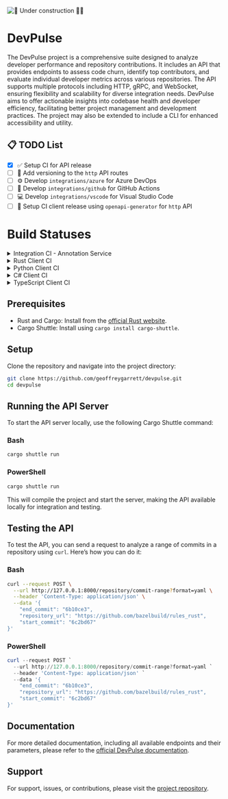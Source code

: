 ![🚧 Under construction 👷‍♂️](https://i.imgur.com/LEP2R3N.png)

# DevPulse

The DevPulse project is a comprehensive suite designed to analyze developer performance and repository contributions. It
includes an API that provides endpoints to assess code churn, identify top contributors, and evaluate individual
developer metrics across various repositories. The API supports multiple protocols including HTTP, gRPC, and WebSocket,
ensuring flexibility and scalability for diverse integration needs. DevPulse aims to offer actionable insights into
codebase health and developer efficiency, facilitating better project management and development practices. The project
may also be extended to include a CLI for enhanced accessibility and utility.

## 📋 TODO List

- [x] ✅ Setup CI for API release
- [ ] 🔄 Add versioning to the `http` API routes
- [ ] ⚙️ Develop `integrations/azure` for Azure DevOps
- [ ] 🐙 Develop `integrations/github` for GitHub Actions
- [ ] 💻 Develop `integrations/vscode` for Visual Studio Code
- [ ] 🚀 Setup CI client release using `openapi-generator` for `http` API

# Build Statuses

<details>
<summary>Integration CI - Annotation Service</summary>

| Branch    | Status                                                                                                                           | Details                                                                                                           |
|-----------|----------------------------------------------------------------------------------------------------------------------------------|-------------------------------------------------------------------------------------------------------------------|
| `main`    | ![Build Status](https://dev.azure.com/geoffreygarrett/devpulse/_apis/build/status%2Fgeoffreygarrett.devpulse?branchName=main)    | [View Build Logs](https://dev.azure.com/geoffreygarrett/devpulse/_build/latest?definitionId=3&branchName=main)    |
| `develop` | ![Build Status](https://dev.azure.com/geoffreygarrett/devpulse/_apis/build/status%2Fgeoffreygarrett.devpulse?branchName=develop) | [View Build Logs](https://dev.azure.com/geoffreygarrett/devpulse/_build/latest?definitionId=3&branchName=develop) |

</details>

<details>
<summary>Rust Client CI</summary>

| Branch    | Status                                                                                                                 | Details                                                                                                                 |
|-----------|------------------------------------------------------------------------------------------------------------------------|-------------------------------------------------------------------------------------------------------------------------|
| `main`    | ![Rust Status](https://github.com/geoffreygarrett/devpulse/actions/workflows/rust-client.yml/badge.svg?branch=main)    | [View Build Logs](https://github.com/geoffreygarrett/devpulse/actions/workflows/rust-client.yml?query=branch%3Amain)    |
| `develop` | ![Rust Status](https://github.com/geoffreygarrett/devpulse/actions/workflows/rust-client.yml/badge.svg?branch=develop) | [View Build Logs](https://github.com/geoffreygarrett/devpulse/actions/workflows/rust-client.yml?query=branch%3Adevelop) |

</details>

<details>
<summary>Python Client CI</summary>

| Branch    | Status                                                                                                                     | Details                                                                                                                   |
|-----------|----------------------------------------------------------------------------------------------------------------------------|---------------------------------------------------------------------------------------------------------------------------|
| `main`    | ![Python Status](https://github.com/geoffreygarrett/devpulse/actions/workflows/python-client.yml/badge.svg?branch=main)    | [View Build Logs](https://github.com/geoffreygarrett/devpulse/actions/workflows/python-client.yml?query=branch%3Amain)    |
| `develop` | ![Python Status](https://github.com/geoffreygarrett/devpulse/actions/workflows/python-client.yml/badge.svg?branch=develop) | [View Build Logs](https://github.com/geoffreygarrett/devpulse/actions/workflows/python-client.yml?query=branch%3Adevelop) |

</details>

<details>
<summary>C# Client CI</summary>

| Branch    | Status                                                                                                                 | Details                                                                                                                   |
|-----------|------------------------------------------------------------------------------------------------------------------------|---------------------------------------------------------------------------------------------------------------------------|
| `main`    | ![C# Status](https://github.com/geoffreygarrett/devpulse/actions/workflows/csharp-client.yml/badge.svg?branch=main)    | [View Build Logs](https://github.com/geoffreygarrett/devpulse/actions/workflows/csharp-client.yml?query=branch%3Amain)    |
| `develop` | ![C# Status](https://github.com/geoffreygarrett/devpulse/actions/workflows/csharp-client.yml/badge.svg?branch=develop) | [View Build Logs](https://github.com/geoffreygarrett/devpulse/actions/workflows/csharp-client.yml?query=branch%3Adevelop) |

</details>

<details>
<summary>TypeScript Client CI</summary>

| Branch    | Status                                                                                                                             | Details                                                                                                                       |
|-----------|------------------------------------------------------------------------------------------------------------------------------------|-------------------------------------------------------------------------------------------------------------------------------|
| `main`    | ![TypeScript Status](https://github.com/geoffreygarrett/devpulse/actions/workflows/typescript-client.yml/badge.svg?branch=main)    | [View Build Logs](https://github.com/geoffreygarrett/devpulse/actions/workflows/typescript-client.yml?query=branch%3Amain)    |
| `develop` | ![TypeScript Status](https://github.com/geoffreygarrett/devpulse/actions/workflows/typescript-client.yml/badge.svg?branch=develop) | [View Build Logs](https://github.com/geoffreygarrett/devpulse/actions/workflows/typescript-client.yml?query=branch%3Adevelop) |

</details>

## Prerequisites

- Rust and Cargo: Install from the [official Rust website](https://www.rust-lang.org/tools/install).
- Cargo Shuttle: Install using `cargo install cargo-shuttle`.

## Setup

Clone the repository and navigate into the project directory:

```bash
git clone https://github.com/geoffreygarrett/devpulse.git
cd devpulse
```

## Running the API Server

To start the API server locally, use the following Cargo Shuttle command:

### Bash

```bash
cargo shuttle run
```

### PowerShell

```powershell
cargo shuttle run
```

This will compile the project and start the server, making the API available locally for integration and testing.

## Testing the API

To test the API, you can send a request to analyze a range of commits in a repository using `curl`. Here’s how you can
do it:

### Bash

```bash
curl --request POST \
  --url http://127.0.0.1:8000/repository/commit-range?format=yaml \
  --header 'Content-Type: application/json' \
  --data '{
    "end_commit": "6b10ce3",
    "repository_url": "https://github.com/bazelbuild/rules_rust",
    "start_commit": "6c2bd67"
}'
```

### PowerShell

```powershell
curl --request POST `
  --url http://127.0.0.1:8000/repository/commit-range?format=yaml `
  --header 'Content-Type: application/json' `
  --data '{
    "end_commit": "6b10ce3",
    "repository_url": "https://github.com/bazelbuild/rules_rust",
    "start_commit": "6c2bd67"
}'
```

## Documentation

For more detailed documentation, including all available endpoints and their parameters, please refer to
the [official DevPulse documentation](https://devpulse.shuttleapp.rs).

## Support

For support, issues, or contributions, please visit
the [project repository](https://github.com/geoffreygarrett/devpulse).

